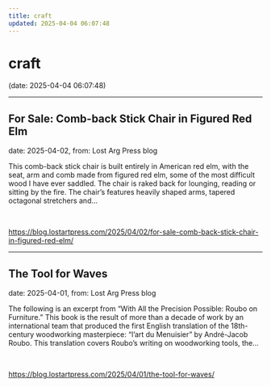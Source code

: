 ```yaml
---
title: craft
updated: 2025-04-04 06:07:48
---
```


# craft

(date: 2025-04-04 06:07:48)

---

## For Sale: Comb-back Stick Chair in Figured Red Elm

date: 2025-04-02, from: Lost Arg Press blog

This comb-back stick chair is built entirely in American red elm, with the seat, arm and comb made from figured red elm, some of the most difficult wood I have ever saddled. The chair is raked back for lounging, reading or sitting by the fire. The chair’s features heavily shaped arms, tapered octagonal stretchers and... 

<br> 

<https://blog.lostartpress.com/2025/04/02/for-sale-comb-back-stick-chair-in-figured-red-elm/>

---

## The Tool for Waves

date: 2025-04-01, from: Lost Arg Press blog

The following is an excerpt from &#8220;With All the Precision Possible: Roubo on Furniture.&#8221; This book is the result of more than a decade of work by&#160;an international team that produced the first English translation of the 18th-century woodworking masterpiece: “l’art du Menuisier” by André-Jacob Roubo. This translation covers Roubo’s writing on woodworking tools, the... 

<br> 

<https://blog.lostartpress.com/2025/04/01/the-tool-for-waves/>

